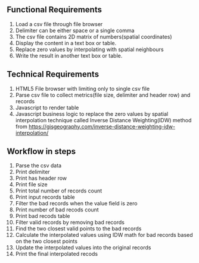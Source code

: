 Functional Requirements
-----------------------

1. Load a csv file through file browser
2. Delimiter can be either space or a single comma
3. The csv file contains 2D matrix of numbers(spatial coordinates)
4. Display the content in a text box or table.
5. Replace zero values by interpolating with spatial neighbours
6. Write the result in another text box or table.

Technical Requirements
----------------------

1. HTML5 File browser with limiting only to single csv file
2. Parse csv file to collect metrics(file size, delimiter and  header row) and records
3. Javascript to render table
4. Javascript business logic to replace the zero values by spatial interpolation technique called Inverse Distance Weighting(IDW) method from <https://gisgeography.com/inverse-distance-weighting-idw-interpolation/>

Workflow in steps
--------

  1. Parse the csv data
  2. Print delimiter
  3. Print has header row
  4. Print file size
  5. Print total number of records count
  6. Print input records table
  7. Filter the bad records when the value field is zero
  8. Print number of bad recods count
  9. Print bad recods table
  10. Filter valid records by removing bad records
  11. Find the two closest valid points to the bad records
  12. Calculate the interpolated values using IDW math for bad records based on the two closest points
  13. Update the interpolated values into the original records
  14. Print the final interpolated recods

